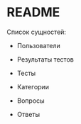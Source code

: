 # README

Список сущностей:

* Пользователи
 
* Результаты тестов
  
* Тесты

* Категории

* Вопросы

* Ответы

